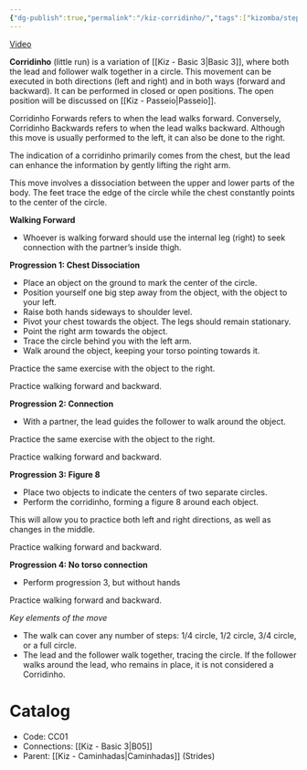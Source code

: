 ```yaml
---
{"dg-publish":true,"permalink":"/kiz-corridinho/","tags":["kizomba/step"],"created":"2024-09-16T17:56:50.779-04:00","updated":"2025-01-28T12:14:29.717-05:00"}
---
```



[Video](https://youtu.be/Vb-1hWD__no)

**Corridinho** (little run) is a variation of [[Kiz - Basic 3\|Basic 3]], where both the lead and follower walk together in a circle. This movement can be executed in both directions (left and right) and in both ways (forward and backward). It can be performed in closed or open positions. The open position will be discussed on [[Kiz - Passeio\|Passeio]].

Corridinho Forwards refers to when the lead walks forward. Conversely, Corridinho Backwards refers to when the lead walks backward. Although this move is usually performed to the left, it can also be done to the right.

The indication of a corridinho primarily comes from the chest, but the lead can enhance the information by gently lifting the right arm.

This move involves a dissociation between the upper and lower parts of the body. The feet trace the edge of the circle while the chest constantly points to the center of the circle.

**Walking Forward**

- Whoever is walking forward should use the internal leg (right) to seek connection with the partner’s inside thigh.

**Progression 1: Chest Dissociation**

- Place an object on the ground to mark the center of the circle.
- Position yourself one big step away from the object, with the object to your left.
- Raise both hands sideways to shoulder level.
- Pivot your chest towards the object. The legs should remain stationary.
- Point the right arm towards the object.
- Trace the circle behind you with the left arm.
- Walk around the object, keeping your torso pointing towards it.

Practice the same exercise with the object to the right.

Practice walking forward and backward.

**Progression 2: Connection**

- With a partner, the lead guides the follower to walk around the object.

Practice the same exercise with the object to the right.

Practice walking forward and backward.

**Progression 3: Figure 8**

- Place two objects to indicate the centers of two separate circles.
- Perform the corridinho, forming a figure 8 around each object.

This will allow you to practice both left and right directions, as well as changes in the middle.

Practice walking forward and backward.

**Progression 4: No torso connection**

- Perform progression 3, but without hands

Practice walking forward and backward.

*Key elements of the move*
- The walk can cover any number of steps: 1/4 circle, 1/2 circle, 3/4 circle, or a full circle.
- The lead and the follower walk together, tracing the circle. If the follower walks around the lead, who remains in place, it is not considered a Corridinho.

# Catalog

- Code: CC01
- Connections: [[Kiz - Basic 3\|B05]]
- Parent: [[Kiz - Caminhadas\|Caminhadas]] (Strides)
